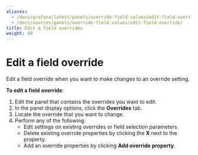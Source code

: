 ```yaml
---
aliases:
  - /docs/grafana/latest/panels/override-field-values/edit-field-override/
  - /docs/sources/panels/override-field-values/edit-field-override/
title: Edit a field overrides
weight: 40
---
```


# Edit a field override

Edit a field override when you want to make changes to an override setting.

**To edit a field override**:

1. Edit the panel that contains the overrides you want to edit.
1. In the panel display options, click the **Overrides** tab.
1. Locate the override that you want to change.
1. Perform any of the following:
   - Edit settings on existing overrides or field selection parameters.
   - Delete existing override properties by clicking the **X** next to the property.
   - Add an override properties by clicking **Add override property**.
